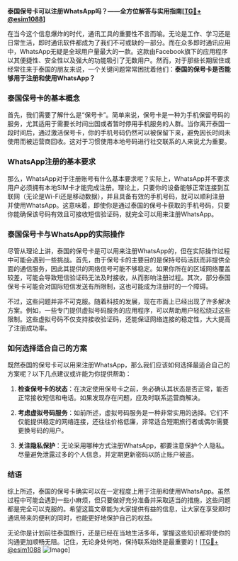 **泰国保号卡可以注册WhatsApp吗？——全方位解答与实用指南[[TG💪+ @esim1088](https://t.me/s/esim1088)]**

在当今这个信息爆炸的时代，通讯工具的重要性不言而喻。无论是工作、学习还是日常生活，即时通讯软件都成为了我们不可或缺的一部分。而在众多即时通讯应用中，WhatsApp无疑是全球用户量最大的一款。这款由Facebook旗下的应用程序以其便捷性、安全性以及强大的功能吸引了无数用户。然而，对于那些长期居住或经常往来于泰国的朋友来说，一个关键问题常常困扰着他们：**泰国的保号卡是否能够用于注册和使用WhatsApp？**

### 泰国保号卡的基本概念

首先，我们需要了解什么是“保号卡”。简单来说，保号卡是一种为手机保留号码的服务，尤其适用于需要长时间出国或者暂时停用手机服务的人群。当你离开泰国一段时间后，通过激活保号卡，你的手机号码仍然可以被保留下来，避免因长时间未使用而被运营商回收。这对于习惯使用本地号码进行社交联系的人来说尤为重要。

### WhatsApp注册的基本要求

那么，WhatsApp对于注册账号有什么基本要求呢？实际上，WhatsApp并不要求用户必须拥有本地SIM卡才能完成注册。理论上，只要你的设备能够正常连接到互联网（无论是Wi-Fi还是移动数据），并且具备有效的手机号码，就可以顺利注册并使用WhatsApp。这意味着，即使你是通过泰国的保号卡获取的手机号码，只要你能确保该号码有效且可接收短信验证码，就完全可以用来注册WhatsApp。

### 泰国保号卡与WhatsApp的实际操作

尽管从理论上讲，泰国的保号卡是可以用来注册WhatsApp的，但在实际操作过程中可能会遇到一些挑战。首先，由于保号卡的主要目的是保持号码活跃而非提供全面的通信服务，因此其提供的网络信号可能不够稳定。如果你所在的区域网络覆盖较差，可能会导致短信验证码无法及时接收，从而影响注册过程。其次，部分泰国保号卡可能会对国际短信发送有所限制，这也可能成为注册时的一个障碍。

不过，这些问题并非不可克服。随着科技的发展，现在市面上已经出现了许多解决方案。例如，一些专门提供虚拟号码服务的应用程序，可以帮助用户轻松绕过这些限制。这些虚拟号码不仅支持接收验证码，还能保证网络连接的稳定性，大大提高了注册成功率。

### 如何选择适合自己的方案

既然泰国的保号卡可以用来注册WhatsApp，那么我们应该如何选择最适合自己的方案呢？以下几点建议或许能为你提供帮助：

1. **检查保号卡的状态**：在决定使用保号卡之前，务必确认其状态是否正常，能否正常接收短信和电话。如果发现存在问题，应及时联系运营商解决。
   
2. **考虑虚拟号码服务**：如前所述，虚拟号码服务是一种非常实用的选择。它们不仅能提供稳定的网络连接，还往往价格低廉，非常适合短期旅行者或偶尔需要更换号码的用户。

3. **关注隐私保护**：无论采用哪种方式注册WhatsApp，都要注意保护个人隐私。尽量避免泄露过多的个人信息，并定期更新密码以防止账户被盗。

### 结语

综上所述，泰国的保号卡确实可以在一定程度上用于注册和使用WhatsApp。虽然过程中可能会遇到一些小麻烦，但只要做好充分准备并采取适当的措施，这些问题都是完全可以克服的。希望这篇文章能为大家提供有益的信息，让大家在享受即时通讯带来的便利的同时，也能更好地保护自己的权益。

无论你是计划前往泰国旅行，还是已经在当地生活多年，掌握这些知识都将使你的沟通更加顺畅无阻。记住，无论身处何地，保持联系始终是最重要的！[[TG💪+ @esim1088](https://t.me/s/esim1088) ![Image](https://i.postimg.cc/4NQfJmqS/Snipaste-2025-05-13-00-14-12.png)]